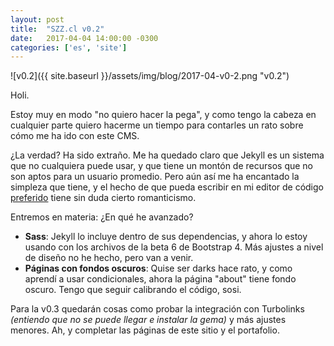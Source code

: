 ```yaml
---
layout: post
title:  "SZZ.cl v0.2"
date:   2017-04-04 14:00:00 -0300
categories: ['es', 'site']
---
```

![v0.2]({{ site.baseurl }}/assets/img/blog/2017-04-v0-2.png "v0.2")

Holi.

Estoy muy en modo "no quiero hacer la pega", y como tengo la cabeza en cualquier parte quiero hacerme un tiempo para contarles un rato sobre cómo me ha ido con este CMS.

¿La verdad? Ha sido extraño. Me ha quedado claro que Jekyll es un sistema que no cualquiera puede usar, y que tiene un montón de recursos que no son aptos para un usuario promedio. Pero aún así me ha encantado la simpleza que tiene, y el hecho de que pueda escribir en mi editor de código [preferido][atom] tiene sin duda cierto romanticismo.

Entremos en materia: ¿En qué he avanzado?
- **Sass**: Jekyll lo incluye dentro de sus dependencias, y ahora lo estoy usando con los archivos de la beta 6 de Bootstrap 4. Más ajustes a nivel de diseño no he hecho, pero van a venir.
- **Páginas con fondos oscuros**: Quise ser darks hace rato, y como aprendí a usar condicionales, ahora la página "about" tiene fondo oscuro. Tengo que seguir calibrando el código, sosi.

Para la v0.3 quedarán cosas como probar la integración con Turbolinks *(entiendo que no se puede llegar e instalar la gema)* y más ajustes menores. Ah, y completar las páginas de este sitio y el portafolio.

[atom]: http://atom.io
